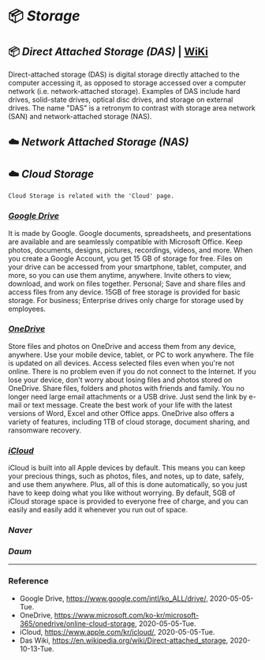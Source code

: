 # :package: _Storage_

## :package: _Direct Attached Storage (DAS)_ | [WiKi](https://en.wikipedia.org/wiki/Direct-attached_storage)

Direct-attached storage (DAS) is digital storage directly attached to the computer accessing it, as opposed to storage accessed over a computer network (i.e. network-attached storage). Examples of DAS include hard drives, solid-state drives, optical disc drives, and storage on external drives. The name "DAS" is a retronym to contrast with storage area network (SAN) and network-attached storage (NAS).

## :cloud: _Network Attached Storage (NAS)_

## :cloud: _Cloud Storage_

`Cloud Storage is related with the 'Cloud' page.`

### _[Google Drive](https://www.google.com/drive/)_

It is made by Google. Google documents, spreadsheets, and presentations are available and are seamlessly compatible with Microsoft Office. Keep photos, documents, designs, pictures, recordings, videos, and more. When you create a Google Account, you get 15 GB of storage for free. Files on your drive can be accessed from your smartphone, tablet, computer, and more, so you can use them anytime, anywhere. Invite others to view, download, and work on files together. Personal; Save and share files and access files from any device. 15GB of free storage is provided for basic storage. For business; Enterprise drives only charge for storage used by employees.

### _[OneDrive](https://www.microsoft.com/ko-kr/microsoft-365/onedrive/online-cloud-storage)_

Store files and photos on OneDrive and access them from any device, anywhere. Use your mobile device, tablet, or PC to work anywhere. The file is updated on all devices. Access selected files even when you're not online. There is no problem even if you do not connect to the Internet. If you lose your device, don't worry about losing files and photos stored on OneDrive. Share files, folders and photos with friends and family. You no longer need large email attachments or a USB drive. Just send the link by e-mail or text message.
Create the best work of your life with the latest versions of Word, Excel and other Office apps. OneDrive also offers a variety of features, including 1TB of cloud storage, document sharing, and ransomware recovery.

### _[iCloud](https://www.icloud.com/)_

iCloud is built into all Apple devices by default. This means you can keep your precious things, such as photos, files, and notes, up to date, safely, and use them anywhere. Plus, all of this is done automatically, so you just have to keep doing what you like without worrying. By default, 5GB of iCloud storage space is provided to everyone free of charge, and you can easily and easily add it whenever you run out of space.
 
### _Naver_

### _Daum_

---

### Reference
- Google Drive, https://www.google.com/intl/ko_ALL/drive/, 2020-05-05-Tue.
- OneDrive, https://www.microsoft.com/ko-kr/microsoft-365/onedrive/online-cloud-storage, 2020-05-05-Tue.
- iCloud, https://www.apple.com/kr/icloud/, 2020-05-05-Tue.
- Das Wiki, https://en.wikipedia.org/wiki/Direct-attached_storage, 2020-10-13-Tue.
